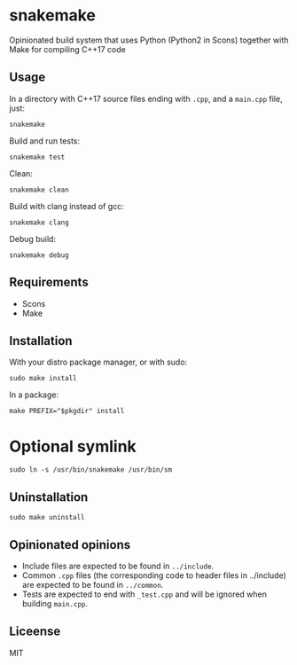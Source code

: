 # snakemake

Opinionated build system that uses Python (Python2 in Scons) together with Make for compiling C++17 code

## Usage

In a directory with C++17 source files ending with `.cpp`, and a `main.cpp` file, just:

    snakemake

Build and run tests:

    snakemake test

Clean:

    snakemake clean

Build with clang instead of gcc:

    snakemake clang

Debug build:

    snakemake debug

## Requirements

* Scons
* Make

## Installation

With your distro package manager, or with sudo:

`sudo make install`

In a package:

`make PREFIX="$pkgdir" install`

# Optional symlink

`sudo ln -s /usr/bin/snakemake /usr/bin/sm`

## Uninstallation

`sudo make uninstall`

## Opinionated opinions

* Include files are expected to be found in `../include`.
* Common `.cpp` files (the corresponding code to header files in ../include) are expected to be found in `../common`.
* Tests are expected to end with `_test.cpp` and will be ignored when building `main.cpp`.

## Liceense

MIT
